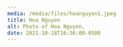 ```yaml
---
media: /media/files/hoanguyen1.jpeg
title: Hoa Nguyen
alt: Photo of Hoa Nguyen.
date: 2021-10-18T16:36:00-0500
---
```

